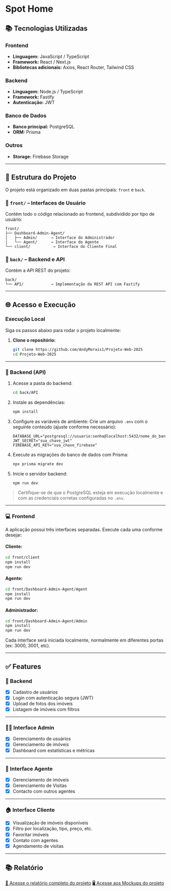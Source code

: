 # Spot Home

## 📚 Tecnologias Utilizadas

### Frontend
- **Linguagem:** JavaScript / TypeScript
- **Framework:** React / Next.js 
- **Bibliotecas adicionais:** Axios, React Router, Tailwind CSS

### Backend
- **Linguagem:** Node.js / TypeScript
- **Framework:** Fastify
- **Autenticação:** JWT 

### Banco de Dados
- **Banco principal:** PostgreSQL
- **ORM:** Prisma

### Outros
- **Storage:** Firebase Storage

---

## 📁 Estrutura do Projeto

O projeto está organizado em duas pastas principais: `front` e `back`.

### 🔹 `front/` – Interfaces de Usuário
Contém todo o código relacionado ao frontend, subdividido por tipo de usuário:

```
front/
├── Dashboard-Admin-Agent/
│   ├── Admin/      → Interface do Administrador
│   └── Agent/      → Interface do Agente
└── client/          → Interface do Cliente Final
```

### 🔹 `back/` – Backend e API
Contém a API REST do projeto:

```
back/
└── API/            → Implementação da REST API com Fastify
```

---

## 🌐 Acesso e Execução

### Execução Local

Siga os passos abaixo para rodar o projeto localmente:

1. **Clone o repositório:**
   ```bash
   git clone https://github.com/AndyMorais1/Projeto-Web-2025
   cd Projeto-Web-2025
   ```

---

### 🔧 Backend (API)

1. Acesse a pasta do backend:
   ```bash
   cd back/API
   ```

2. Instale as dependências:
   ```bash
   npm install
   ```

3. Configure as variáveis de ambiente:
   Crie um arquivo `.env` com o seguinte conteúdo (ajuste conforme necessário):
   ```env
   DATABASE_URL="postgresql://usuario:senha@localhost:5432/nome_do_banco"
   JWT_SECRET="sua_chave_jwt"
   FIREBASE_API_KEY="sua_chave_firebase"
   ```

4. Execute as migrações do banco de dados com Prisma:
   ```bash
   npx prisma migrate dev
   ```

5. Inicie o servidor backend:
   ```bash
   npm run dev
   ```

> Certifique-se de que o PostgreSQL esteja em execução localmente e com as credenciais corretas configuradas no `.env`.

---

### 💻 Frontend

A aplicação possui três interfaces separadas. Execute cada uma conforme desejar:

#### Cliente:
```bash
cd front/client
npm install
npm run dev
```

#### Agente:
```bash
cd front/Dashboard-Admin-Agent/Agent
npm install
npm run dev
```

#### Administrador:
```bash
cd front/Dashboard-Admin-Agent/Admin
npm install
npm run dev
```

Cada interface será iniciada localmente, normalmente em diferentes portas (ex: 3000, 3001, etc).

---

## ✅ Features

### 🔧 Backend
- [x] Cadastro de usuários
- [x] Login com autenticação segura (JWT)
- [x] Upload de fotos dos imóveis
- [x] Listagem de imóveis com filtros

---

### 🧑‍💼 Interface Admin
- [x] Gerenciamento de usuários
- [x] Gerenciamento de imóveis 
- [x] Dashboard com estatísticas e métricas

---

### 🏢 Interface Agente
- [x] Gerenciamento de imóveis
- [x] Gerenciamento de Visitas 
- [x] Contacto com outros agentes 
---

### 🏠 Interface Cliente
- [x] Visualização de imóveis disponíveis
- [x] Filtro por localização, tipo, preço, etc.
- [x] Favoritar imóveis
- [x] Contato com agentes
- [x] Agendamento de visitas

---

## 📚 Relatório

[📄 Acesse o relatório completo do projeto](https://iade-my.sharepoint.com/:w:/g/personal/20230315_iade_pt/Ed3pLd3-YyBLlKGNirfKY5wBB3ZDUdw-fLNZSiQiFR4sCQ?e=CNi1Lu)
[🖥️ Acesse aos Mockups do projeto](https://www.figma.com/design/jaSY2cUMbrgTCAdF8MCzAV/Brand-Guidelines--Community-?node-id=0-1&p=f&t=WCL0J1ZRfeCbVD1w-0)
